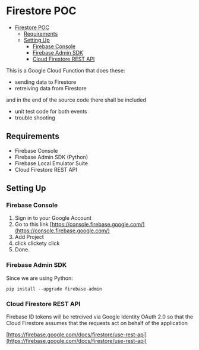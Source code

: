 # Firestore POC

- [Firestore POC](#firestore-poc)
  - [Requirements](#requirements)
  - [Setting Up](#setting-up)
    - [Firebase Console](#firebase-console)
    - [Firebase Admin SDK](#firebase-admin-sdk)
    - [Cloud Firestore REST API](#cloud-firestore-rest-api)

This is a Google Cloud Function that does these:

- sending data to Firestore
- retreiving data from Firestore

and in the end of the source code there shall be included
- unit test code for both events
- trouble shooting

## Requirements

- Firebase Console
- Firebase Admin SDK (Python)
- Firebase Local Emulator Suite
- Cloud Firestore REST API

## Setting Up

### Firebase Console

1. Sign in to your Google Account
2. Go to this link [https://console.firebase.google.com/](https://console.firebase.google.com/)
3. Add Project
4. click clickety click
5. Done.

### Firebase Admin SDK

Since we are using Python:

```
pip install --upgrade firebase-admin
```

### Cloud Firestore REST API

Firebase ID tokens will be retreived via Google Identity OAuth 2.0 so that the Cloud Firestore assumes that the requests act on behalf of the application

[https://firebase.google.com/docs/firestore/use-rest-api](https://firebase.google.com/docs/firestore/use-rest-api)